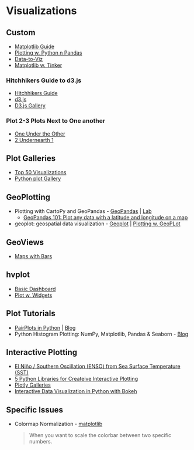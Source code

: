 # Visualizations


## Custom

* [Matplotlib Guide](https://matplotlib.org/3.1.1/tutorials/introductory/usage.html)
* [Plotting w. Python n Pandas](https://www.shanelynn.ie/plotting-with-python-and-pandas-libraries-for-data-visualisation/)
* [Data-to-Viz](https://www.data-to-viz.com/)
* [Matplotlib w. Tinker](https://datatofish.com/matplotlib-charts-tkinter-gui/)

### Hitchhikers Guide to d3.js

* [Hitchhikers Guide](https://medium.com/@enjalot/the-hitchhikers-guide-to-d3-js-a8552174733a)
* [d3.js](https://www.fullstackpython.com/d3-js.html)
* [D3.js Gallery](https://www.d3-graph-gallery.com/interactivity.html)


### Plot 2-3 Plots Next to One another

* [One Under the Other](https://python-graph-gallery.com/24-histogram-with-a-boxplot-on-top-seaborn/)
* [2 Undernearth 1](https://realpython.com/python-matplotlib-guide/)

## Plot Galleries

* [Top 50 Visualizations](https://www.machinelearningplus.com/plots/top-50-matplotlib-visualizations-the-master-plots-python/#6.-Marginal-Histogram)
* [Python plot Gallery](https://python-graph-gallery.com/)

## GeoPlotting

* Plotting with CartoPy and GeoPandas - [GeoPandas](http://geopandas.org/gallery/cartopy_convert.html) | [Lab](http://darribas.org/gds15/content/labs/lab_03.html)
  * [GeoPandas 101: Plot any data with a latitude and longitude on a map](https://towardsdatascience.com/geopandas-101-plot-any-data-with-a-latitude-and-longitude-on-a-map-98e01944b972)
* geoplot: geospatial data visualization - [Geoplot](https://residentmario.github.io/geoplot/index.html) | [Plotting w. GeoPLot](http://geopandas.org/gallery/plotting_with_geoplot.html)
  
## GeoViews

* [Maps with Bars](https://nbviewer.jupyter.org/github/tusharkh/cmip6-outreach-tool/blob/master/notebooks/dashboard.ipynb)

## hvplot

* [Basic Dashboard](https://nbviewer.jupyter.org/github/tusharkh/cmip6-outreach-tool/blob/master/notebooks/Basic_dashboard_real_data.ipynb)
* [Plot w. Widgets](https://nbviewer.jupyter.org/github/tusharkh/cmip6-outreach-tool/blob/master/notebooks/Single_Model_Dash.ipynb)

## Plot Tutorials

* [PairPlots in Python](https://praison.com/2019/08/pairplots-in-python/) | [Blog](https://towardsdatascience.com/visualizing-data-with-pair-plots-in-python-f228cf529166)
* Python Histogram Plotting: NumPy, Matplotlib, Pandas & Seaborn - [Blog](https://realpython.com/python-histograms/)


## Interactive Plotting

* [El Niño / Southern Oscillation (ENSO) from Sea Surface Temperature (SST)](https://github.com/NCAR/ncar-python-tutorial/blob/master/notebooks/workflows/noaa_ersst_variability/noaa_ersst_variability.ipynb)
* [5 Python Libraries for Createive Interactive Plotting](https://mode.com/blog/python-interactive-plot-libraries)
* [Plotly Galleries](https://plot.ly/python/)
* [Interactive Data Visualization in Python with Bokeh](https://realpython.com/python-data-visualization-bokeh/)

## Specific Issues


* Colormap Normalization - [matplotlib](https://matplotlib.org/3.1.1/tutorials/colors/colormapnorms.html)
  > When you want to scale the colorbar between two specific numbers.